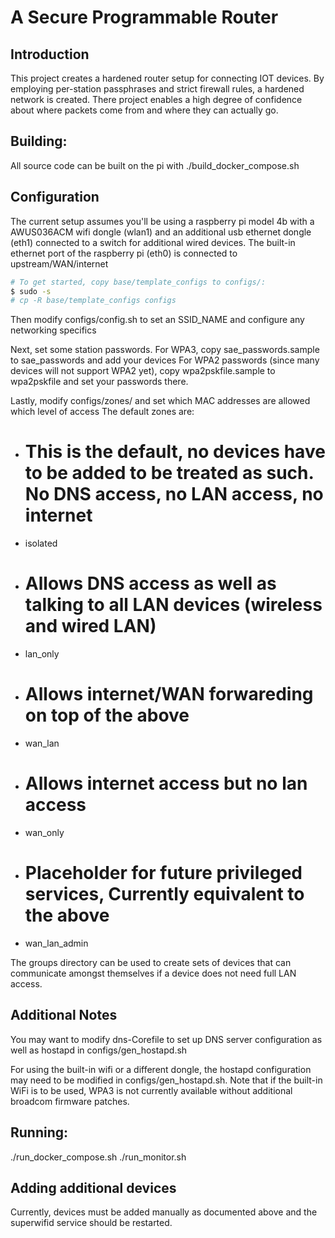 # A Secure Programmable Router

## Introduction

This project creates a hardened router setup for connecting IOT devices. 
By employing per-station passphrases and strict firewall rules, a hardened network is created.
There project enables a high degree of confidence about where packets come from and where they can actually go.


## Building:

All source code can be built on the pi with 
./build_docker_compose.sh


## Configuration

The current setup assumes you'll be using a raspberry pi model 4b with a AWUS036ACM wifi dongle (wlan1) 
and an additional usb ethernet dongle (eth1) connected to a switch for additional wired devices.
The built-in ethernet port of the raspberry pi (eth0) is connected to upstream/WAN/internet

```bash
# To get started, copy base/template_configs to configs/:
$ sudo -s
# cp -R base/template_configs configs
```

Then modify configs/config.sh to set an SSID_NAME and configure any networking specifics 

Next, set some station passwords. For WPA3, copy sae_passwords.sample to sae_passwords and add your devices
For WPA2 passwords (since many devices will not support WPA2 yet), copy wpa2pskfile.sample to wpa2pskfile and set your passwords there.

Lastly, modify configs/zones/ and set which MAC addresses are allowed which level of access
The default zones are:
- # This is the default, no devices have to be added to be treated as such. No DNS access, no LAN access, no internet
- isolated 
- # Allows DNS access as well as talking to all LAN devices (wireless and wired LAN)
- lan_only 
- # Allows internet/WAN forwareding on top of the above
- wan_lan
- # Allows internet access but no lan access
- wan_only 
- # Placeholder for future privileged services, Currently equivalent to the above
- wan_lan_admin 

The groups directory can be used to create sets of devices that can communicate amongst themselves if a device does not need full LAN access. 



## Additional Notes
You may want to modify dns-Corefile to set up DNS server configuration as well as hostapd in configs/gen_hostapd.sh

For using the built-in wifi or a different dongle, the hostapd configuration may need to be modified in configs/gen_hostapd.sh.
Note that if the built-in WiFi is to be used, WPA3 is not currently available without additional broadcom firmware patches. 


## Running:


./run_docker_compose.sh
./run_monitor.sh


## Adding additional devices

Currently, devices must be added manually as documented above and the superwifid service should be restarted. 

